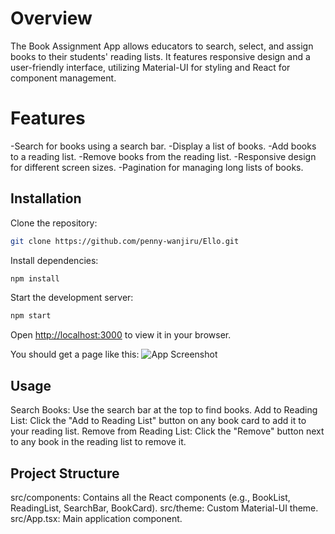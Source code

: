 # Overview

The Book Assignment App allows educators to search, select, and assign books to their students' reading lists. It features responsive design and a user-friendly interface, utilizing Material-UI for styling and React for component management.

# Features

-Search for books using a search bar.
-Display a list of books.
-Add books to a reading list.
-Remove books from the reading list.
-Responsive design for different screen sizes.
-Pagination for managing long lists of books.

## Installation

Clone the repository:
```bash 
git clone https://github.com/penny-wanjiru/Ello.git
```
Install dependencies:
```bash
npm install
```

Start the development server:
```bash
npm start
```
Open [http://localhost:3000](http://localhost:3000) to view it in your browser.

You should get a page like this:
![App Screenshot](assets/ello.png)

## Usage
Search Books: Use the search bar at the top to find books.
Add to Reading List: Click the "Add to Reading List" button on any book card to add it to your reading list.
Remove from Reading List: Click the "Remove" button next to any book in the reading list to remove it.

## Project Structure
src/components: Contains all the React components (e.g., BookList, ReadingList, SearchBar, BookCard).
src/theme: Custom Material-UI theme.
src/App.tsx: Main application component.

